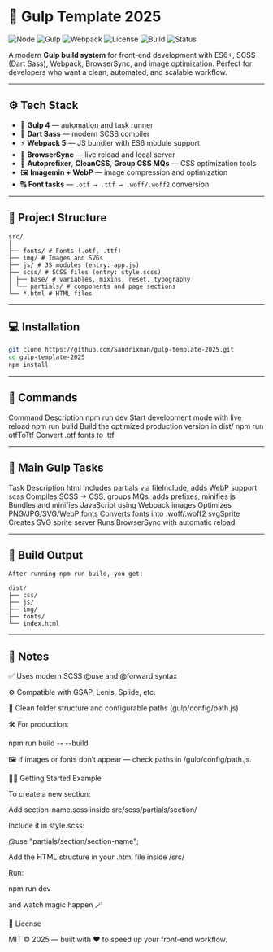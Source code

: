 # 🚀 Gulp Template 2025

![Node](https://img.shields.io/badge/node-%3E%3D18.0-green)
![Gulp](https://img.shields.io/badge/Gulp-4.x-EB4A4B)
![Webpack](https://img.shields.io/badge/Webpack-5.x-8DD6F9)
![License](https://img.shields.io/badge/license-MIT-blue)
![Build](https://img.shields.io/badge/build-passing-brightgreen)
![Status](https://img.shields.io/badge/status-active-success)

A modern **Gulp build system** for front-end development with ES6+, SCSS (Dart Sass), Webpack, BrowserSync, and image optimization. Perfect for developers who want a clean, automated, and scalable workflow.

---

## ⚙️ Tech Stack

-   🧩 **Gulp 4** — automation and task runner
-   🎨 **Dart Sass** — modern SCSS compiler
-   ⚡ **Webpack 5** — JS bundler with ES6 module support
-   🔁 **BrowserSync** — live reload and local server
-   💅 **Autoprefixer**, **CleanCSS**, **Group CSS MQs** — CSS optimization tools
-   🖼️ **Imagemin + WebP** — image compression and optimization
-   🔠 **Font tasks** — `.otf → .ttf → .woff/.woff2` conversion

---

## 📁 Project Structure

```plaintext
src/
│
├── fonts/ # Fonts (.otf, .ttf)
├── img/ # Images and SVGs
├── js/ # JS modules (entry: app.js)
├── scss/ # SCSS files (entry: style.scss)
│ ├── base/ # variables, mixins, reset, typography
│ └── partials/ # components and page sections
└── *.html # HTML files
```
---

## 💻 Installation

```bash
git clone https://github.com/Sandrixman/gulp-template-2025.git
cd gulp-template-2025
npm install
```

---

## 🧰 Commands
Command	Description
npm run dev	Start development mode with live reload
npm run build	Build the optimized production version in dist/
npm run otfToTtf	Convert .otf fonts to .ttf

---

## 🧩 Main Gulp Tasks
Task	Description
html	Includes partials via fileInclude, adds WebP support
scss	Compiles SCSS → CSS, groups MQs, adds prefixes, minifies
js	Bundles and minifies JavaScript using Webpack
images	Optimizes PNG/JPG/SVG/WebP
fonts	Converts fonts into .woff/.woff2
svgSprite	Creates SVG sprite
server	Runs BrowserSync with automatic reload

---

## 🧱 Build Output

```plaintext
After running npm run build, you get:

dist/
├── css/
├── js/
├── img/
├── fonts/
└── index.html
```

---

## 🧠 Notes

✅ Uses modern SCSS @use and @forward syntax

⚙️ Compatible with GSAP, Lenis, Splide, etc.

🧹 Clean folder structure and configurable paths (gulp/config/path.js)

🛠️ For production:

npm run build -- --build


🖼️ If images or fonts don’t appear — check paths in /gulp/config/path.js.

🧑‍💻 Getting Started Example

To create a new section:

Add section-name.scss inside src/scss/partials/section/

Include it in style.scss:

@use "partials/section/section-name";


Add the HTML structure in your .html file inside /src/

Run:

npm run dev


and watch magic happen 🪄

🧾 License

MIT © 2025 — built with ❤️ to speed up your front-end workflow.
```
